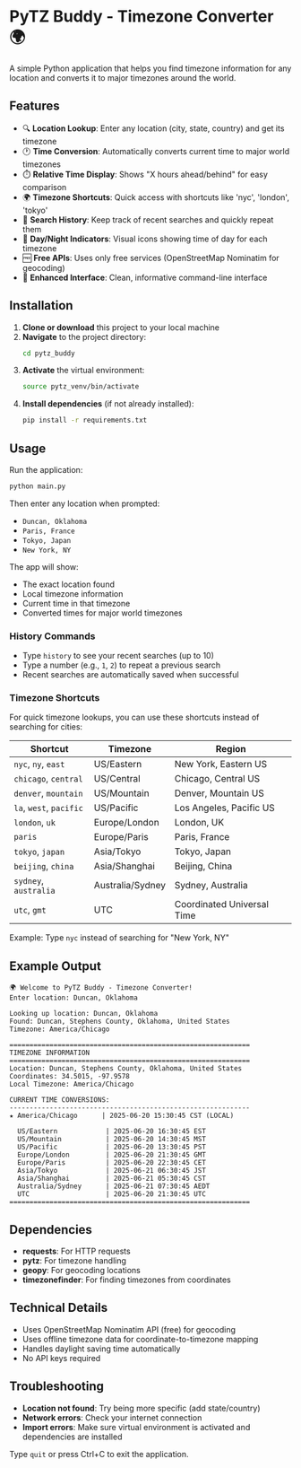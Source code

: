 # PyTZ Buddy - Timezone Converter 🌍

A simple Python application that helps you find timezone information for any location and converts it to major timezones around the world.

## Features

- 🔍 **Location Lookup**: Enter any location (city, state, country) and get its timezone
- 🕐 **Time Conversion**: Automatically converts current time to major world timezones
- ⏱️ **Relative Time Display**: Shows "X hours ahead/behind" for easy comparison
- 🌍 **Timezone Shortcuts**: Quick access with shortcuts like 'nyc', 'london', 'tokyo'
- 📝 **Search History**: Keep track of recent searches and quickly repeat them
- 🌅 **Day/Night Indicators**: Visual icons showing time of day for each timezone
- 🆓 **Free APIs**: Uses only free services (OpenStreetMap Nominatim for geocoding)
- 🎯 **Enhanced Interface**: Clean, informative command-line interface

## Installation

1. **Clone or download** this project to your local machine
2. **Navigate** to the project directory:
   ```bash
   cd pytz_buddy
   ```
3. **Activate** the virtual environment:
   ```bash
   source pytz_venv/bin/activate
   ```
4. **Install dependencies** (if not already installed):
   ```bash
   pip install -r requirements.txt
   ```

## Usage

Run the application:
```bash
python main.py
```

Then enter any location when prompted:
- `Duncan, Oklahoma`
- `Paris, France`
- `Tokyo, Japan`
- `New York, NY`

The app will show:
- The exact location found
- Local timezone information
- Current time in that timezone
- Converted times for major world timezones

### History Commands

- Type `history` to see your recent searches (up to 10)
- Type a number (e.g., `1`, `2`) to repeat a previous search
- Recent searches are automatically saved when successful

### Timezone Shortcuts

For quick timezone lookups, you can use these shortcuts instead of searching for cities:

| Shortcut | Timezone | Region |
|----------|----------|---------|
| `nyc`, `ny`, `east` | US/Eastern | New York, Eastern US |
| `chicago`, `central` | US/Central | Chicago, Central US |
| `denver`, `mountain` | US/Mountain | Denver, Mountain US |
| `la`, `west`, `pacific` | US/Pacific | Los Angeles, Pacific US |
| `london`, `uk` | Europe/London | London, UK |
| `paris` | Europe/Paris | Paris, France |
| `tokyo`, `japan` | Asia/Tokyo | Tokyo, Japan |
| `beijing`, `china` | Asia/Shanghai | Beijing, China |
| `sydney`, `australia` | Australia/Sydney | Sydney, Australia |
| `utc`, `gmt` | UTC | Coordinated Universal Time |

Example: Type `nyc` instead of searching for "New York, NY"

## Example Output

```
🌍 Welcome to PyTZ Buddy - Timezone Converter!
Enter location: Duncan, Oklahoma

Looking up location: Duncan, Oklahoma
Found: Duncan, Stephens County, Oklahoma, United States
Timezone: America/Chicago

============================================================
TIMEZONE INFORMATION
============================================================
Location: Duncan, Stephens County, Oklahoma, United States
Coordinates: 34.5015, -97.9578
Local Timezone: America/Chicago

CURRENT TIME CONVERSIONS:
------------------------------------------------------------
★ America/Chicago      | 2025-06-20 15:30:45 CST (LOCAL)

  US/Eastern            | 2025-06-20 16:30:45 EST
  US/Mountain           | 2025-06-20 14:30:45 MST
  US/Pacific            | 2025-06-20 13:30:45 PST
  Europe/London         | 2025-06-20 21:30:45 GMT
  Europe/Paris          | 2025-06-20 22:30:45 CET
  Asia/Tokyo            | 2025-06-21 06:30:45 JST
  Asia/Shanghai         | 2025-06-21 05:30:45 CST
  Australia/Sydney      | 2025-06-21 07:30:45 AEDT
  UTC                   | 2025-06-20 21:30:45 UTC
============================================================
```

## Dependencies

- **requests**: For HTTP requests
- **pytz**: For timezone handling
- **geopy**: For geocoding locations
- **timezonefinder**: For finding timezones from coordinates

## Technical Details

- Uses OpenStreetMap Nominatim API (free) for geocoding
- Uses offline timezone data for coordinate-to-timezone mapping
- Handles daylight saving time automatically
- No API keys required

## Troubleshooting

- **Location not found**: Try being more specific (add state/country)
- **Network errors**: Check your internet connection
- **Import errors**: Make sure virtual environment is activated and dependencies are installed

Type `quit` or press Ctrl+C to exit the application.
